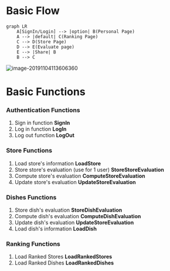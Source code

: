 # Basic Flow

```mermaid
graph LR
	A[SignIn/Login] --> |option| B(Personal Page)
	A --> |default| C(Ranking Page)
	C --> D(Store Page)
	D --> E(Evaluate page)
	E --> |Share| B
	B --> C
```

![image-20191104113606360](E:\Workspace\gourmethunter\document\image-20191104113606360.png)

# Basic Functions

### Authentication Functions

1. Sign in function **SignIn**
2. Log in function **LogIn**
3. Log out function **LogOut**

### Store Functions

1. Load store's information **LoadStore**
2. Store store's evaluation (use for 1 user) **StoreStoreEvaluation**
3. Compute store's evaluation **ComputeStoreEvaluation**
4. Update store's evaluation **UpdateStoreEvaluation**

### Dishes Functions

1. Store dish's evaluation **StoreDishEvaluation**
2. Compute dish's evaluation **ComputeDishEvaluation**
3. Update dish's evaluation **UpdateStoreEvaluation**
4. Load dish's information **LoadDish**

### Ranking Functions

1. Load Ranked Stores **LoadRankedStores**
2. Load Ranked Dishes **LoadRankedDishes**